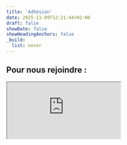 ```yaml
---
title: 'Adhésion'
date: 2025-11-09T12:21:44+02:00
draft: false
showDate: false
showHeadingAnchors: false
_build:
  list: never
---
```


## Pour nous rejoindre :

<div class="wrapper full-width">
  <div class="hidelogo"></div>
  <iframe id="hcontact" scrolling="no" src="https://oshaccordparfait.opentalent.fr/formulaire-de-contact#c161538"></iframe>
</div>


